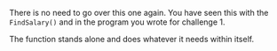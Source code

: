 There is no need to go over this one again.  You have seen this with the `FindSalary()` and in the program you wrote for challenge 1.  

The function stands alone and does whatever it needs within itself. 